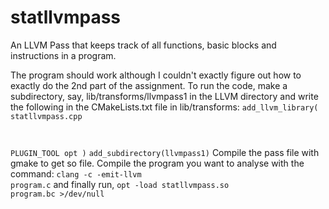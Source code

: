 # statllvmpass
An LLVM Pass that keeps track of all functions, basic blocks and instructions in a program.

The program should work although I couldn't exactly figure out how to exactly do the 2nd part of the assignment. To run the code, make a subdirectory, say, lib/transforms/llvmpass1 in the LLVM directory and write the following in the CMakeLists.txt file in lib/transforms:
<code>add_llvm_library(
  statllvmpass.cpp

  PLUGIN_TOOL
  opt
  )</code>
  <code>add_subdirectory(llvmpass1)</code>
  Compile the pass file with gmake to get so file.
  Compile the program you want to analyse with the command:
  <code>clang -c -emit-llvm program.c</code>
  and finally run, <code>opt -load statllvmpass.so program.bc >/dev/null</code>
  

